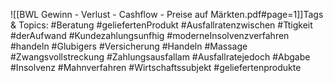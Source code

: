 
![[BWL Gewinn - Verlust - Cashflow - Preise auf Märkten.pdf#page=1]]Tags & Topics:
   #Beratung
   #geliefertenProdukt
   #Ausfallratenzwischen
   #Ttigkeit
   #derAufwand
   #Kundezahlungsunfhig
   #moderneInsolvenzverfahren
   #handeln
   #Glubigers
   #Versicherung
   #Handeln
   #Massage
   #Zwangsvollstreckung
   #Zahlungsausfallam
   #Ausfallratejedoch
   #Abgabe
   #Insolvenz
   #Mahnverfahren
   #Wirtschaftssubjekt
   #geliefertenprodukte
